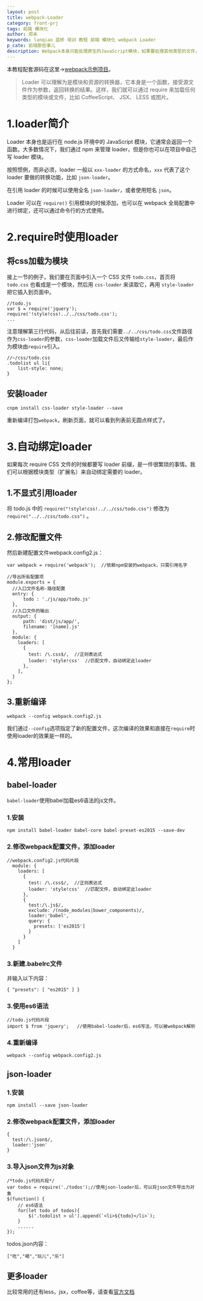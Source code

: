 ```yaml
---
layout: post
title: webpack-Loader
category: front-prj
tags: 前端 模块化 
author: 郑未
keywords: lanqiao 蓝桥 培训 教程 前端 模块化 webpack Loader
p_cate: 前端那些事儿
description: Webpack本身只能处理原生的JavaScript模块，如果要处理其他类型的文件，就需要使用loader进行转换。loader转换器可以将各种类型的资源转换成 JavaScript模块，这样，任何资源都可以成为Webpack可以处理的模块。
---
```

<p class="text-danger">
本教程配套源码在这里→<a href="https://coding.net/u/lanqiao/p/frontAdvance/git/tree/master/webpackDemo">webpack示例项目</a>。
</p>

>Loader 可以理解为是模块和资源的转换器，它本身是一个函数，接受源文件作为参数，返回转换的结果。这样，我们就可以通过 require 来加载任何类型的模块或文件，比如 CoffeeScript、 JSX、 LESS 或图片。

# 1.loader简介

Loader 本身也是运行在 node.js 环境中的 JavaScript 模块，它通常会返回一个函数。大多数情况下，我们通过 npm 来管理 loader，但是你也可以在项目中自己写 loader 模块。

按照惯例，而非必须，loader 一般以 `xxx-loader` 的方式命名，`xxx` 代表了这个 loader 要做的转换功能，比如 `json-loader`。

在引用 loader 的时候可以使用全名 `json-loader`，或者使用短名 `json`。

Loader 可以在 `require()` 引用模块的时候添加，也可以在 webpack 全局配置中进行绑定，还可以通过命令行的方式使用。

# 2.require时使用loader

## 将css加载为模块

接上一节的例子，我们要在页面中引入一个 CSS 文件 `todo.css`，首页将 `todo.css` 也看成是一个模块，然后用 `css-loader` 来读取它，再用 `style-loader` 把它插入到页面中。

    //todo.js
    var $ = require('jquery');
    require('!style!css!../../css/todo.css');
    ...

注意理解第三行代码，从后往前读，首先我们需要`../../css/todo.css`文件路径作为`css-loader`的参数，`css-loader`加载文件后又传输给`style-loader`，最后作为模块由`require`引入。

    //~/css/todo.css
    .todolist ul li{
        list-style: none;
    }

## 安装loader

    cnpm install css-loader style-loader --save

重新编译打包`webpack`，刷新页面，就可以看到列表前无圆点样式了。

# 3.自动绑定loader

如果每次 require CSS 文件的时候都要写 loader 前缀，是一件很繁琐的事情。我们可以根据模块类型（扩展名）来自动绑定需要的 loader。

## 1.不显式引用loader

将 todo.js 中的 `require("!style!css!../../css/todo.css")` 修改为 `require("../../css/todo.css")` 。

## 2.修改配置文件

然后新建配置文件webpack.config2.js：

    var webpack = require('webpack');  //依赖npm安装的webpack，只需引用名字

    //导出所有配置项
    module.exports = {
      //入口文件名称-路径配置
      entry: {
          todo : './js/app/todo.js'
      },
      //入口文件的输出
      output: {
          path: 'dist/js/app/',
          filename: '[name].js'
      },
      module: {
        loaders: [
          {
            test: /\.css$/,  //正则表达式
            loader: 'style!css'  //匹配文件，自动绑定此loader
          },
        ],
      }
    };

## 3.重新编译

    webpack --config webpack.config2.js

我们通过`--config`选项指定了新的配置文件，这次编译的效果和直接在`require`时使用loader的效果是一样的。

# 4.常用loader

## babel-loader

`babel-loader`使用babel加载es6语法的js文件。

### 1.安装

    npm install babel-loader babel-core babel-preset-es2015 --save-dev

### 2.修改webpack配置文件，添加loader

    //webpack.config2.js代码片段
      module: {
        loaders: [
          {
            test: /\.css$/,  //正则表达式
            loader: 'style!css'  //匹配文件，自动绑定此loader
          },
          {
            test:/\.js$/,
            exclude: /(node_modules|bower_components)/,
            loader:'babel',
            query: {
              presets: ['es2015']
            }
          }
        ]
      }

### 3.新建.babelrc文件

并输入以下内容：

    { "presets": [ "es2015" ] }

### 3.使用es6语法

    //todo.js代码片段
    import $ from 'jquery';   //使用babel-loader后，es6写法，可以被webpack解析

### 4.重新编译

    webpack --config webpack.config2.js 

## json-loader

### 1.安装

    npm install --save json-loader

### 2.修改webpack配置文件，添加loader

    {
      test:/\.json$/,
      loader:'json'
    }

### 3.导入json文件为js对象

    /*todo.js代码片段*/
    var todos = require('./todos');//使用json-loader后，可以将json文件导出为对象
    $(function() {
        // es6语法
        for(let todo of todos){
            $('.todolist > ul').append(`<li>${todo}</li>`);
        }
        ......
    });

todos.json内容：

    ["吃","喝","玩儿","乐"]

## 更多loader

比较常用的还有less，jsx，coffee等，请查看[官方文档](http://webpack.github.io/docs/list-of-loaders.html)
